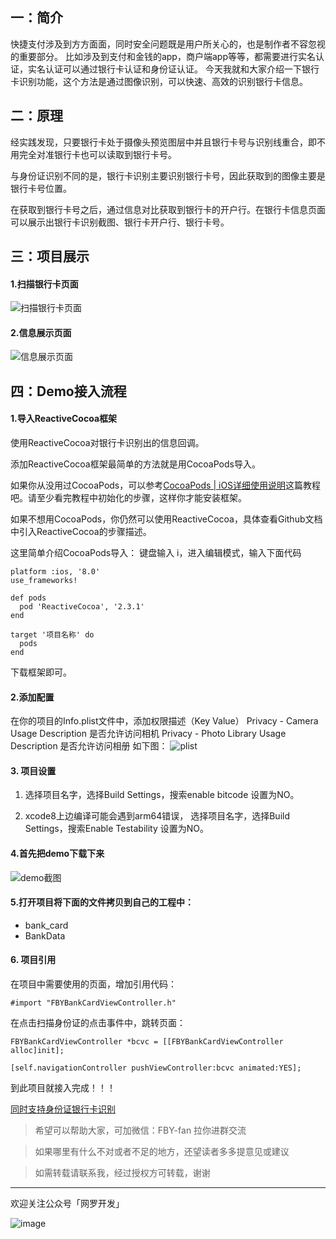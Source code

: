 ## 一：简介

快捷支付涉及到方方面面，同时安全问题既是用户所关心的，也是制作者不容忽视的重要部分。
比如涉及到支付和金钱的app，商户端app等等，都需要进行实名认证，实名认证可以通过银行卡认证和身份证认证。
今天我就和大家介绍一下银行卡识别功能，这个方法是通过图像识别，可以快速、高效的识别银行卡信息。

## 二：原理

经实践发现，只要银行卡处于摄像头预览图层中并且银行卡号与识别线重合，即不用完全对准银行卡也可以读取到银行卡号。

与身份证识别不同的是，银行卡识别主要识别银行卡号，因此获取到的图像主要是银行卡号位置。

在获取到银行卡号之后，通过信息对比获取到银行卡的开户行。在银行卡信息页面可以展示出银行卡识别截图、银行卡开户行、银行卡号。

## 三：项目展示

#### 1.扫描银行卡页面

![扫描银行卡页面](http://upload-images.jianshu.io/upload_images/2829694-a9f000cce5adba7c.png?imageMogr2/auto-orient/strip%7CimageView2/2/w/1240)

#### 2.信息展示页面

![信息展示页面](http://upload-images.jianshu.io/upload_images/2829694-474fd5e415a22318.png?imageMogr2/auto-orient/strip%7CimageView2/2/w/1240)

## 四：Demo接入流程

#### 1.导入ReactiveCocoa框架

使用ReactiveCocoa对银行卡识别出的信息回调。

添加ReactiveCocoa框架最简单的方法就是用CocoaPods导入。

如果你从没用过CocoaPods，可以参考[CocoaPods | iOS详细使用说明](https://juejin.im/post/5a5313bff265da3e347b18fb)这篇教程吧。请至少看完教程中初始化的步骤，这样你才能安装框架。

如果不想用CocoaPods，你仍然可以使用ReactiveCocoa，具体查看Github文档中引入ReactiveCocoa的步骤描述。

这里简单介绍CocoaPods导入：
键盘输入 i，进入编辑模式，输入下面代码
```
platform :ios, '8.0'
use_frameworks!

def pods
  pod 'ReactiveCocoa', '2.3.1'
end

target '项目名称' do
  pods
end
```
下载框架即可。

#### 2.添加配置

在你的项目的Info.plist文件中，添加权限描述（Key   Value）
Privacy - Camera Usage Description 是否允许访问相机
Privacy - Photo Library Usage Description 是否允许访问相册
如下图：
![plist](https://user-gold-cdn.xitu.io/2018/1/2/160b57cc1a6b2c9d?w=1136&h=804&f=png&s=173122)

#### 3. 项目设置

1. 选择项目名字，选择Build Settings，搜索enable bitcode 设置为NO。

2. xcode8上边编译可能会遇到arm64错误， 选择项目名字，选择Build Settings，搜索Enable Testability 设置为NO。

#### 4.首先把demo下载下来

![demo截图](http://upload-images.jianshu.io/upload_images/2829694-090011dc648dcd91.png?imageMogr2/auto-orient/strip%7CimageView2/2/w/1240)

#### 5.打开项目将下面的文件拷贝到自己的工程中：
* bank_card
* BankData

#### 6. 项目引用

在项目中需要使用的页面，增加引用代码：
```
#import "FBYBankCardViewController.h"
```
在点击扫描身份证的点击事件中，跳转页面：
```
FBYBankCardViewController *bcvc = [[FBYBankCardViewController alloc]init];

[self.navigationController pushViewController:bcvc animated:YES];
```
到此项目就接入完成！！！

[同时支持身份证银行卡识别](https://github.com/fanbaoying/FBYCardRecognition-iOS)

> 希望可以帮助大家，可加微信：FBY-fan 拉你进群交流

> 如果哪里有什么不对或者不足的地方，还望读者多多提意见或建议

> 如需转载请联系我，经过授权方可转载，谢谢

***
欢迎关注公众号「网罗开发」

![image](http://upload-images.jianshu.io/upload_images/2829694-e90edca41b664acd?imageMogr2/auto-orient/strip%7CimageView2/2/w/400)
